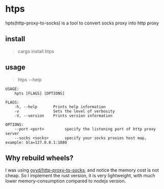# htps

hpts(http-proxy-to-socks) is a tool to convert socks proxy into http proxy

## install

> cargo install htps

## usage

> htps --help

```
USAGE:
    hpts [FLAGS] [OPTIONS]

FLAGS:
    -h, --help       Prints help information
    -v               Sets the level of verbosity
    -V, --version    Prints version information

OPTIONS:
    --port <port>         specify the listening port of http proxy server
    --socks <socks>       specify your socks proxies host map, example: bla=127.0.0.1:1080
```

## Why rebuild wheels?

I was using [oyyd/http-proxy-to-socks](https://github.com/oyyd/http-proxy-to-socks), and notice the memory cost is not cheap.
So I implement the rust version, it is very lightweight, with much lower memory-consumption compared to nodejs version.
